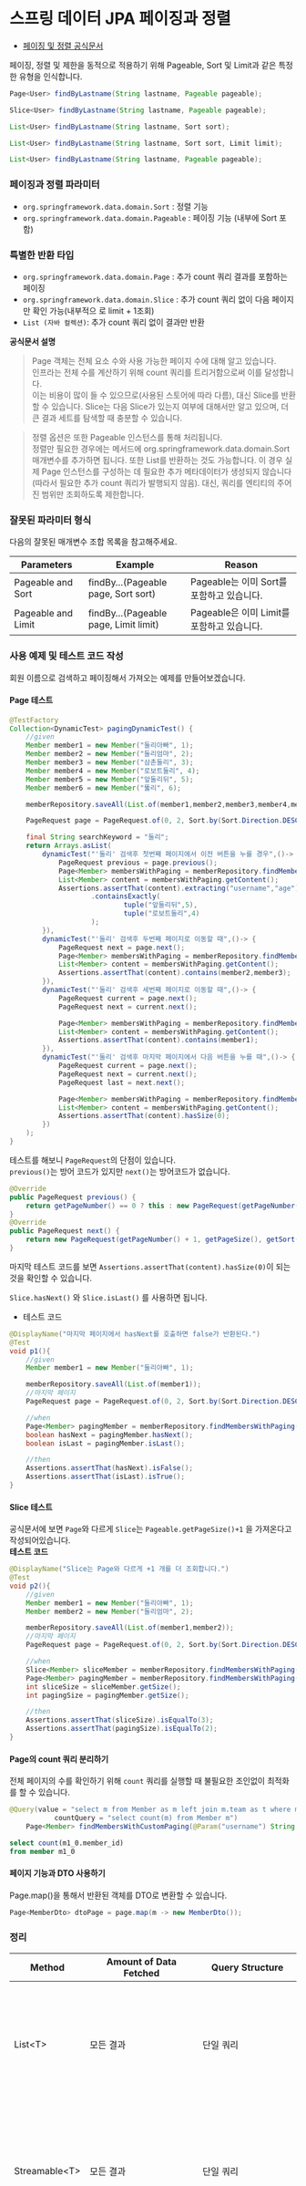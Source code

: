 # 스프링 데이터 JPA 페이징과 정렬  
+ [페이징 및 정렬 공식문서](https://docs.spring.io/spring-data/jpa/reference/repositories/query-methods-details.html#repositories.special-parameters)  

페이징, 정렬 및 제한을 동적으로 적용하기 위해 Pageable, Sort 및 Limit과 같은 특정한 유형을 인식합니다.  
```Java
Page<User> findByLastname(String lastname, Pageable pageable);

Slice<User> findByLastname(String lastname, Pageable pageable);

List<User> findByLastname(String lastname, Sort sort);

List<User> findByLastname(String lastname, Sort sort, Limit limit);

List<User> findByLastname(String lastname, Pageable pageable);
```  
### 페이징과 정렬 파라미터  
+ `org.springframework.data.domain.Sort` : 정렬 기능
+ `org.springframework.data.domain.Pageable` : 페이징 기능 (내부에 Sort 포함)
### 특별한 반환 타입
+ `org.springframework.data.domain.Page` : 추가 count 쿼리 결과를 포함하는 페이징
+ `org.springframework.data.domain.Slice` : 추가 count 쿼리 없이 다음 페이지만 확인 가능(내부적으
로 limit + 1조회)
+ `List (자바 컬렉션)`: 추가 count 쿼리 없이 결과만 반환  

**공식문서 설명**
> Page 객체는 전체 요소 수와 사용 가능한 페이지 수에 대해 알고 있습니다.   
인프라는 전체 수를 계산하기 위해 count 쿼리를 트리거함으로써 이를 달성합니다.   
이는 비용이 많이 들 수 있으므로(사용된 스토어에 따라 다름), 
대신 Slice를 반환할 수 있습니다. 
Slice는 다음 Slice가 있는지 여부에 대해서만 알고 있으며, 
더 큰 결과 세트를 탐색할 때 충분할 수 있습니다.

> 정렬 옵션은 또한 Pageable 인스턴스를 통해 처리됩니다.   
정렬만 필요한 경우에는 메서드에 org.springframework.data.domain.Sort 매개변수를 
추가하면 됩니다. 또한 List를 반환하는 것도 가능합니다. 
이 경우 실제 Page 인스턴스를 구성하는 데 필요한 추가 메타데이터가 
생성되지 않습니다(따라서 필요한 추가 count 쿼리가 발행되지 않음).
대신, 쿼리를 엔티티의 주어진 범위만 조회하도록 제한합니다.

### 잘못된 파라미터 형식
다음의 잘못된 매개변수 조합 목록을 참고해주세요.  

| Parameters         | Example                             | Reason                         |
|--------------------|-------------------------------------|--------------------------------|
| Pageable and Sort  | findBy…(Pageable page, Sort sort)   | Pageable는 이미 Sort를 포함하고 있습니다.  |
| Pageable and Limit | findBy…(Pageable page, Limit limit) | Pageable은 이미 Limit를 포함하고 있습니다. |
  
### 사용 예제 및 테스트 코드 작성  
회원 이름으로 검색하고 페이징해서 가져오는 예제를 만들어보겠습니다.  

#### Page 테스트
```Java
@TestFactory
Collection<DynamicTest> pagingDynamicTest() {
    //given
    Member member1 = new Member("둘리아빠", 1);
    Member member2 = new Member("둘리엄마", 2);
    Member member3 = new Member("삼촌둘리", 3);
    Member member4 = new Member("로보트둘리", 4);
    Member member5 = new Member("앞둘리뒤", 5);
    Member member6 = new Member("뚫리", 6);

    memberRepository.saveAll(List.of(member1,member2,member3,member4,member5,member6));

    PageRequest page = PageRequest.of(0, 2, Sort.by(Sort.Direction.DESC, "age"));

    final String searchKeyword = "둘리";
    return Arrays.asList(
        dynamicTest("'둘리' 검색후 첫번째 페이지에서 이전 버튼을 누를 경우",()-> {
            PageRequest previous = page.previous();
            Page<Member> membersWithPaging = memberRepository.findMembersWithPaging(searchKeyword, previous);
            List<Member> content = membersWithPaging.getContent();
            Assertions.assertThat(content).extracting("username","age")
                    .containsExactly(
                            tuple("앞둘리뒤",5),
                            tuple("로보트둘리",4)
                    );
        }),
        dynamicTest("'둘리' 검색후 두번째 페이지로 이동할 때",()-> {
            PageRequest next = page.next();
            Page<Member> membersWithPaging = memberRepository.findMembersWithPaging(searchKeyword, next);
            List<Member> content = membersWithPaging.getContent();
            Assertions.assertThat(content).contains(member2,member3);
        }),
        dynamicTest("'둘리' 검색후 세번째 페이지로 이동할 때",()-> {
            PageRequest current = page.next();
            PageRequest next = current.next();

            Page<Member> membersWithPaging = memberRepository.findMembersWithPaging(searchKeyword, next);
            List<Member> content = membersWithPaging.getContent();
            Assertions.assertThat(content).contains(member1);
        }),
        dynamicTest("'둘리' 검색후 마지막 페이지에서 다음 버튼을 누를 때",()-> {
            PageRequest current = page.next();
            PageRequest next = current.next();
            PageRequest last = next.next();

            Page<Member> membersWithPaging = memberRepository.findMembersWithPaging(searchKeyword, last);
            List<Member> content = membersWithPaging.getContent();
            Assertions.assertThat(content).hasSize(0);
        })
    );
}
```  

테스트를 해보니 `PageRequest`의 단점이 있습니다.  
`previous()`는 방어 코드가 있지만 `next()`는 방어코드가 없습니다.
```Java
@Override
public PageRequest previous() {
    return getPageNumber() == 0 ? this : new PageRequest(getPageNumber() - 1, getPageSize(), getSort());
}
@Override
public PageRequest next() {
    return new PageRequest(getPageNumber() + 1, getPageSize(), getSort());
}
```
마지막 테스트 코드를 보면 `Assertions.assertThat(content).hasSize(0)`이 되는것을 확인할 수 있습니다.  

`Slice.hasNext()` 와 `Slice.isLast()` 를 사용하면 됩니다.
+ 테스트 코드
```Java
@DisplayName("마지막 페이지에서 hasNext를 호출하면 false가 반환된다.")
@Test
void p1(){
    //given
    Member member1 = new Member("둘리아빠", 1);

    memberRepository.saveAll(List.of(member1));
    //마지막 페이지
    PageRequest page = PageRequest.of(0, 2, Sort.by(Sort.Direction.DESC, "age"));

    //when
    Page<Member> pagingMember = memberRepository.findMembersWithPaging("둘리", page);
    boolean hasNext = pagingMember.hasNext();
    boolean isLast = pagingMember.isLast();

    //then
    Assertions.assertThat(hasNext).isFalse();
    Assertions.assertThat(isLast).isTrue();
}
```  

#### Slice 테스트
공식문서에 보면 `Page`와 다르게 `Slice`는 `Pageable.getPageSize()+1` 을 가져온다고 작성되어있습니다.  
**테스트 코드**
```Java
@DisplayName("Slice는 Page와 다르게 +1 개를 더 조회합니다.")
@Test
void p2(){
    //given
    Member member1 = new Member("둘리아빠", 1);
    Member member2 = new Member("둘리엄마", 2);

    memberRepository.saveAll(List.of(member1,member2));
    //마지막 페이지
    PageRequest page = PageRequest.of(0, 2, Sort.by(Sort.Direction.DESC, "age"));

    //when
    Slice<Member> sliceMember = memberRepository.findMembersWithPaging("둘리", page);
    Page<Member> pagingMember = memberRepository.findMembersWithPaging("둘리", page);
    int sliceSize = sliceMember.getSize();
    int pagingSize = pagingMember.getSize();

    //then
    Assertions.assertThat(sliceSize).isEqualTo(3); 
    Assertions.assertThat(pagingSize).isEqualTo(2);
}
```

#### Page의 count 쿼리 분리하기  
전체 페이지의 수를 확인하기 위해 `count` 쿼리를 실행할 때 불필요한 조인없이 최적화를 할 수 있습니다.
```Java
@Query(value = "select m from Member as m left join m.team as t where m.username like %:username% escape '\\'",
           countQuery = "select count(m) from Member m")
    Page<Member> findMembersWithCustomPaging(@Param("username") String name,Pageable pageable);
```
```SQL
select count(m1_0.member_id) 
from member m1_0
```  

#### 페이지 기능과 DTO 사용하기  
Page.map()을 통해서 반환된 객체를 DTO로 변환할 수 있습니다.
```Java  
Page<MemberDto> dtoPage = page.map(m -> new MemberDto());
```
  
### 정리  
| Method         | Amount of Data Fetched                             | Query Structure                                                      | Constraints                                                                           |
|----------------|----------------------------------------------------|----------------------------------------------------------------------|---------------------------------------------------------------------------------------|
| List\<T>       | 모든 결과                                              | 단일 쿼리                                                                | 쿼리 결과가 모든 메모리를 소진할 수 있으며, 모든 데이터를 가져오는 것이 시간이 소모적일 수 있습니다.                            |
| Streamable\<T> | 모든 결과                                              | 단일 쿼리                                                                | 쿼리 결과가 모든 메모리를 소진할 수 있으며, 모든 데이터를 가져오는 것이 시간이 소모적일 수 있습니다.                            |
| Stream\<T>     | 청크로 나뉘어짐 (하나씩 또는 일괄 처리)                            | 일반적으로 커서를 사용하는 단일 쿼리                                                 | 리소스 누수를 방지하기 위해 스트림을 닫아야 합니다.                                                         |
| Flux\<T>       | 청크로 나뉘어짐 (하나씩 또는 일괄 처리)                            | 일반적으로 커서를 사용하는 단일 쿼리                                                 | 저장 모듈로부터 반응형 인프라가 필요합니다.                                                              |
| Slice\<T>      | Pageable.getPageSize() + 1 at Pageable.getOffset() | Pageable.getOffset()에서 시작하는 여러 개의 쿼리, 제한이 적용됨                        | 더 많은 데이터를 가져올 수 있는지 여부에 대한 정보를 제공하며, 큰 오프셋에 대해 오프셋 기반 쿼리는 전체 결과를 생성하는 데 비효율적일 수 있습니다. |
| Page\<T>       | Pageable.getPageSize() at Pageable.getOffset()     | Pageable.getOffset()에서 시작하는 여러 개의 쿼리, 제한이 적용됨; COUNT(…) 쿼리가 필요할 수 있음 | 큰 오프셋에 대해 오프셋 기반 쿼리는 전체 결과를 생성하는 데 비효율적일 수 있으며, COUNT(…) 쿼리는 비용이 많이 들 수 있습니다.         |

### Hibernate 6 left join 최적화 설명
스프링 부트 3 이상을 사용하면 하이버네이트 6이 적용된다.
이 경우 하이버네이트 6에서 의미없는 left join을 최적화 해버린다. 따라서
다음을 실행하면 SQL이 LEFT JOIN을 하지 않는 것으로 보인다.
```java
@Query(value = "select m from Member m left join m.team t")
Page<Member> findByAge(int age, Pageable pageable); 
```
```SQL
select m.* from member m
실행 결과 - SQL
```
**하이버네이트 6은 이런 경우 왜 left join을 제거하는 최적화를 할까?**  
실행한 JPQL을 보면 left join을 사용하고 있다.  
`select m from Member m left join m.team t` JPQL을 살펴보면  
Member 와 Team 을 조인을 하지만 사실 이 쿼리를 Team 을 전혀 사용하지 않습니다.   
select 절이나, where 절에서 사용하지 않는 다는 뜻이다. 그렇다면 이 JPQL은 사실상 다음과 같다.  
`select m from Member m`는 left join 이기 때문에 왼쪽에 있는 member 자체를 다 조회한다는 뜻이 된다.
만약 select 나, where 에 team 의 조건이 들어간다면 정상적인 join 문이 보인다.
JPA는 이 경우 최적화를 해서 join 없이 해당 내용만으로 SQL을 만든다.
여기서 만약 Member 와 Team 을 하나의 SQL로 한번에 조회하고 싶으시다면 JPA가 제공하는 fetch join 을 사용
해야 합니다
`select m from Member m left join fetch m.team t`
이 경우에도 SQL에서 join문은 정상 수행됩니다.
  
